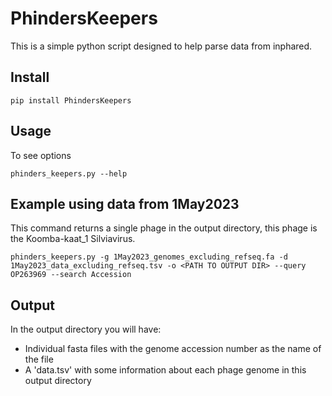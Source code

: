 # PhindersKeepers
This is a simple python script designed to help parse data from inphared.

## Install
```
pip install PhindersKeepers
```

## Usage
To see options
```
phinders_keepers.py --help
```

## Example using data from 1May2023
This command returns a single phage in the output directory, this phage is the Koomba-kaat_1 Silviavirus.
```
phinders_keepers.py -g 1May2023_genomes_excluding_refseq.fa -d 1May2023_data_excluding_refseq.tsv -o <PATH TO OUTPUT DIR> --query OP263969 --search Accession
```

## Output
In the output directory you will have:
* Individual fasta files with the genome accession number as the name of the file
* A 'data.tsv' with some information about each phage genome in this output directory
